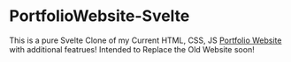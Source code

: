 # PortfolioWebsite-Svelte

This is a pure Svelte Clone of my Current HTML, CSS, JS [Portfolio Website](https://www.manashejmadi.cf/) with additional featrues!
Intended to Replace the Old Website soon!
